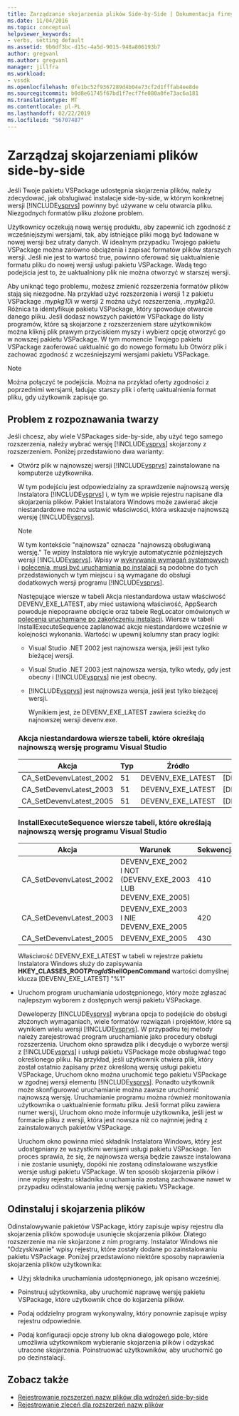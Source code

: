 ```yaml
---
title: Zarządzanie skojarzenia plików Side-by-Side | Dokumentacja firmy Microsoft
ms.date: 11/04/2016
ms.topic: conceptual
helpviewer_keywords:
- verbs, setting default
ms.assetid: 9b6df3bc-d15c-4a5d-9015-948a806193b7
author: gregvanl
ms.author: gregvanl
manager: jillfra
ms.workload:
- vssdk
ms.openlocfilehash: 0fe1bc52f9367289d4b04e73cf2d1fffab4ee8de
ms.sourcegitcommit: b0d8e61745f67bd1f7ecf7fe080a0fe73ac6a181
ms.translationtype: MT
ms.contentlocale: pl-PL
ms.lasthandoff: 02/22/2019
ms.locfileid: "56707487"
---
```

# <a name="manage-side-by-side-file-associations"></a>Zarządzaj skojarzeniami plików side-by-side
Jeśli Twoje pakietu VSPackage udostępnia skojarzenia plików, należy zdecydować, jak obsługiwać instalacje side-by-side, w którym konkretnej wersji [!INCLUDE[vsprvs](../code-quality/includes/vsprvs_md.md)] powinny być używane w celu otwarcia pliku. Niezgodnych formatów pliku złożone problem.

 Użytkownicy oczekują nową wersję produktu, aby zapewnić ich zgodność z wcześniejszymi wersjami, tak, aby istniejące pliki mogą być ładowane w nowej wersji bez utraty danych. W idealnym przypadku Twojego pakietu VSPackage można zarówno obciążenia i zapisać formatów plików starszych wersji. Jeśli nie jest to wartość true, powinno oferować się uaktualnienie formatu pliku do nowej wersji usługi pakietu VSPackage. Wadą tego podejścia jest to, że uaktualniony plik nie można otworzyć w starszej wersji.

 Aby uniknąć tego problemu, możesz zmienić rozszerzenia formatów plików stają się niezgodne. Na przykład użyć rozszerzenia i wersji 1 z pakietu VSPackage *.mypkg10*i w wersji 2 można użyć rozszerzenia, *.mypkg20*. Różnica ta identyfikuje pakietu VSPackage, który spowoduje otwarcie danego pliku. Jeśli dodasz nowszych pakietów VSPackage do listy programów, które są skojarzone z rozszerzeniem stare użytkowników można kliknij plik prawym przyciskiem myszy i wybierz opcję otworzyć go w nowszej pakietu VSPackage. W tym momencie Twojego pakietu VSPackage zaoferować uaktualnić go do nowego formatu lub Otwórz plik i zachować zgodność z wcześniejszymi wersjami pakietu VSPackage.

> [!NOTE]
>  Można połączyć te podejścia. Można na przykład oferty zgodności z poprzednimi wersjami, ładując starszy plik i ofertę uaktualnienia format pliku, gdy użytkownik zapisuje go.

## <a name="face-the-problem"></a>Problem z rozpoznawania twarzy
 Jeśli chcesz, aby wiele VSPackages side-by-side, aby użyć tego samego rozszerzenia, należy wybrać wersję [!INCLUDE[vsprvs](../code-quality/includes/vsprvs_md.md)] skojarzony z rozszerzeniem. Poniżej przedstawiono dwa warianty:

- Otwórz plik w najnowszej wersji [!INCLUDE[vsprvs](../code-quality/includes/vsprvs_md.md)] zainstalowane na komputerze użytkownika.

   W tym podejściu jest odpowiedzialny za sprawdzenie najnowszą wersję Instalatora [!INCLUDE[vsprvs](../code-quality/includes/vsprvs_md.md)] i, w tym we wpisie rejestru napisane dla skojarzenia plików. Pakiet Instalatora Windows może zawierać akcje niestandardowe można ustawić właściwości, która wskazuje najnowszą wersję [!INCLUDE[vsprvs](../code-quality/includes/vsprvs_md.md)].

  > [!NOTE]
  >  W tym kontekście "najnowsza" oznacza "najnowszą obsługiwaną wersję." Te wpisy Instalatora nie wykryje automatycznie późniejszych wersji [!INCLUDE[vsprvs](../code-quality/includes/vsprvs_md.md)]. Wpisy w [wykrywanie wymagań systemowych](../extensibility/internals/detecting-system-requirements.md) i [polecenia, musi być uruchamiania po instalacji](../extensibility/internals/commands-that-must-be-run-after-installation.md) są podobne do tych przedstawionych w tym miejscu i są wymagane do obsługi dodatkowych wersji programu [!INCLUDE[vsprvs](../code-quality/includes/vsprvs_md.md)].

   Następujące wiersze w tabeli Akcja niestandardowa ustaw właściwość DEVENV_EXE_LATEST, aby mieć ustawioną właściwość, AppSearch powoduje niepoprawne obcięcie oraz tabele RegLocator omówionych w [polecenia uruchamiane po zakończeniu instalacji](../extensibility/internals/commands-that-must-be-run-after-installation.md). Wiersze w tabeli InstallExecuteSequence zaplanować akcje niestandardowe wcześnie w kolejności wykonania. Wartości w upewnij kolumny stan pracy logiki:

  - Visual Studio .NET 2002 jest najnowsza wersja, jeśli jest tylko bieżącej wersji.

  - Visual Studio .NET 2003 jest najnowsza wersja, tylko wtedy, gdy jest obecny i [!INCLUDE[vsprvs](../code-quality/includes/vsprvs_md.md)] nie jest obecny.

  - [!INCLUDE[vsprvs](../code-quality/includes/vsprvs_md.md)] jest najnowsza wersja, jeśli jest tylko bieżącej wersji.

    Wynikiem jest, że DEVENV_EXE_LATEST zawiera ścieżkę do najnowszej wersji devenv.exe.

  ### <a name="customaction-table-rows-that-determine-the-latest-version-of-visual-studio"></a>Akcja niestandardowa wiersze tabeli, które określają najnowszą wersję programu Visual Studio

  |Akcja|Typ|Źródło|Cel|
  |------------|----------|------------|------------|
  |CA_SetDevenvLatest_2002|51|DEVENV_EXE_LATEST|[DEVENV_EXE_2002]|
  |CA_SetDevenvLatest_2003|51|DEVENV_EXE_LATEST|[DEVENV_EXE_2003]|
  |CA_SetDevenvLatest_2005|51|DEVENV_EXE_LATEST|[DEVENV_EXE_2005]|

  ### <a name="installexecutesequence-table-rows-that-determine-the-latest-version-of-visual-studio"></a>InstallExecuteSequence wiersze tabeli, które określają najnowszą wersję programu Visual Studio

  |Akcja|Warunek|Sekwencja|
  |------------|---------------|--------------|
  |CA_SetDevenvLatest_2002|DEVENV_EXE_2002 I NOT (DEVENV_EXE_2003 LUB DEVENV_EXE_2005)|410|
  |CA_SetDevenvLatest_2003|DEVENV_EXE_2003 I NIE DEVENV_EXE_2005|420|
  |CA_SetDevenvLatest_2005|DEVENV_EXE_2005|430|

   Właściwość DEVENV_EXE_LATEST w tabeli w rejestrze pakietu Instalatora Windows służy do zapisywania **HKEY_CLASSES_ROOT*ProgId*ShellOpenCommand** wartości domyślnej klucza [DEVENV_EXE_LATEST] "%1"

- Uruchom program uruchamiania udostępnionego, który może zgłaszać najlepszym wyborem z dostępnych wersji pakietu VSPackage.

   Deweloperzy [!INCLUDE[vsprvs](../code-quality/includes/vsprvs_md.md)] wybrana opcja to podejście do obsługi złożonych wymaganiach, wiele formatów rozwiązań i projektów, które są wynikiem wielu wersji [!INCLUDE[vsprvs](../code-quality/includes/vsprvs_md.md)]. W przypadku tej metody należy zarejestrować program uruchamianie jako procedury obsługi rozszerzenia. Uruchom okno sprawdza plik i decyduje o wyborze wersji z [!INCLUDE[vsprvs](../code-quality/includes/vsprvs_md.md)] i usługi pakietu VSPackage może obsługiwać tego określonego pliku. Na przykład, jeśli użytkownik otwiera plik, który został ostatnio zapisany przez określoną wersję usługi pakietu VSPackage, Uruchom okno można uruchomić tego pakietu VSPackage w zgodnej wersji elementu [!INCLUDE[vsprvs](../code-quality/includes/vsprvs_md.md)]. Ponadto użytkownik może skonfigurować uruchamianie można zawsze uruchomić najnowszą wersję. Uruchamianie programu można również monitowania użytkownika o uaktualnienie formatu pliku. Jeśli format pliku zawiera numer wersji, Uruchom okno może informuje użytkownika, jeśli jest w formacie pliku z wersji, która jest nowsza niż co najmniej jedną z zainstalowanych pakietów VSPackage.

   Uruchom okno powinna mieć składnik Instalatora Windows, który jest udostępniany ze wszystkimi wersjami usługi pakietu VSPackage. Ten proces sprawia, że się, że najnowsza wersja będzie zawsze instalowana i nie zostanie usunięty, dopóki nie zostaną odinstalowane wszystkie wersje usługi pakietu VSPackage. W ten sposób skojarzenia plików i inne wpisy rejestru składnika uruchamiania zostaną zachowane nawet w przypadku odinstalowania jedną wersję pakietu VSPackage.

## <a name="uninstall-and-file-associations"></a>Odinstaluj i skojarzenia plików
 Odinstalowywanie pakietów VSPackage, który zapisuje wpisy rejestru dla skojarzenia plików spowoduje usunięcie skojarzenia plików. Dlatego rozszerzenie ma nie skojarzone z nim programy. Instalator Windows nie "Odzyskiwanie" wpisy rejestru, które zostały dodane po zainstalowaniu pakietu VSPackage. Poniżej przedstawiono niektóre sposoby naprawienia skojarzenia plików użytkownika:

-   Użyj składnika uruchamiania udostępnionego, jak opisano wcześniej.

-   Poinstruuj użytkownika, aby uruchomić naprawę wersję pakietu VSPackage, które użytkownik chce do kojarzenia plików.

-   Podaj oddzielny program wykonywalny, który ponownie zapisuje wpisy rejestru odpowiednie.

-   Podaj konfiguracji opcje strony lub okna dialogowego pole, które umożliwia użytkownikom wybieranie skojarzenia plików i odzyskać utracone skojarzenia. Poinstruować użytkowników, aby uruchomić go po dezinstalacji.

## <a name="see-also"></a>Zobacz także
- [Rejestrowanie rozszerzeń nazw plików dla wdrożeń side-by-side](../extensibility/registering-file-name-extensions-for-side-by-side-deployments.md)
- [Rejestrowanie zleceń dla rozszerzeń nazw plików](../extensibility/registering-verbs-for-file-name-extensions.md)